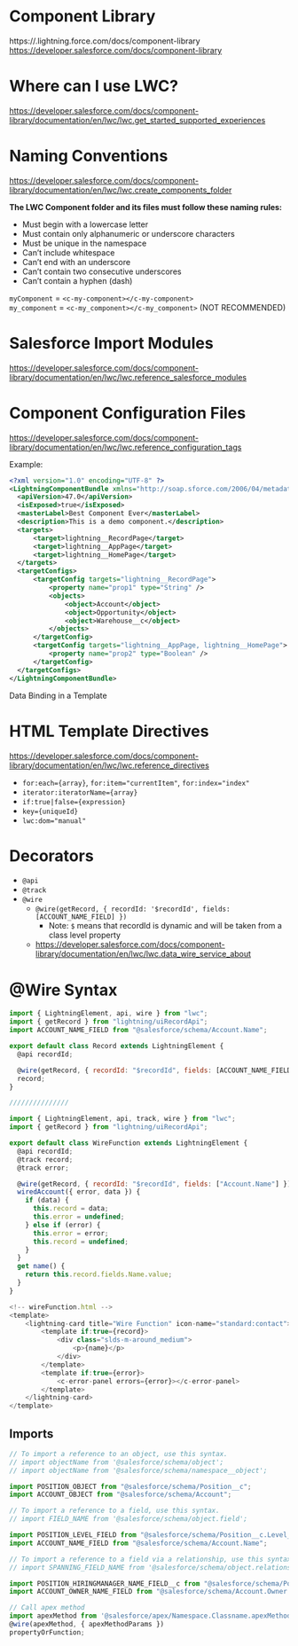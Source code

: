 # Component Library

https://<myDomain>.lightning.force.com/docs/component-library
https://developer.salesforce.com/docs/component-library

# Where can I use LWC?

https://developer.salesforce.com/docs/component-library/documentation/en/lwc/lwc.get_started_supported_experiences

# Naming Conventions

https://developer.salesforce.com/docs/component-library/documentation/en/lwc/lwc.create_components_folder

**The LWC Component folder and its files must follow these naming rules:**

- Must begin with a lowercase letter
- Must contain only alphanumeric or underscore characters
- Must be unique in the namespace
- Can’t include whitespace
- Can’t end with an underscore
- Can’t contain two consecutive underscores
- Can’t contain a hyphen (dash)

`myComponent` = `<c-my-component></c-my-component>`  
`my_component` = `<c-my_component></c-my_component>` (NOT RECOMMENDED)

# Salesforce Import Modules

https://developer.salesforce.com/docs/component-library/documentation/en/lwc/lwc.reference_salesforce_modules

# Component Configuration Files

https://developer.salesforce.com/docs/component-library/documentation/en/lwc/lwc.reference_configuration_tags

Example:

```xml
<?xml version="1.0" encoding="UTF-8" ?>
<LightningComponentBundle xmlns="http://soap.sforce.com/2006/04/metadata">
  <apiVersion>47.0</apiVersion>
  <isExposed>true</isExposed>
  <masterLabel>Best Component Ever</masterLabel>
  <description>This is a demo component.</description>
  <targets>
      <target>lightning__RecordPage</target>
      <target>lightning__AppPage</target>
      <target>lightning__HomePage</target>
  </targets>
  <targetConfigs>
      <targetConfig targets="lightning__RecordPage">
          <property name="prop1" type="String" />
          <objects>
              <object>Account</object>
              <object>Opportunity</object>
              <object>Warehouse__c</object>
          </objects>
      </targetConfig>
      <targetConfig targets="lightning__AppPage, lightning__HomePage">
          <property name="prop2" type="Boolean" />
      </targetConfig>
  </targetConfigs>
</LightningComponentBundle>
```

Data Binding in a Template

# HTML Template Directives

https://developer.salesforce.com/docs/component-library/documentation/en/lwc/lwc.reference_directives

- `for:each={array}`, `for:item="currentItem"`, `for:index="index"`
- `iterator:iteratorName={array}`
- `if:true|false={expression}`
- `key={uniqueId}`
- `lwc:dom="manual"`

# Decorators

- `@api`
- `@track`
- `@wire`
  - `@wire(getRecord, { recordId: '$recordId', fields: [ACCOUNT_NAME_FIELD] })`
    - Note: `$` means that recordId is dynamic and will be taken from a class level property
  - https://developer.salesforce.com/docs/component-library/documentation/en/lwc/lwc.data_wire_service_about

# @Wire Syntax

```javascript
import { LightningElement, api, wire } from "lwc";
import { getRecord } from "lightning/uiRecordApi";
import ACCOUNT_NAME_FIELD from "@salesforce/schema/Account.Name";

export default class Record extends LightningElement {
  @api recordId;

  @wire(getRecord, { recordId: "$recordId", fields: [ACCOUNT_NAME_FIELD] })
  record;
}

///////////////

import { LightningElement, api, track, wire } from "lwc";
import { getRecord } from "lightning/uiRecordApi";

export default class WireFunction extends LightningElement {
  @api recordId;
  @track record;
  @track error;

  @wire(getRecord, { recordId: "$recordId", fields: ["Account.Name"] })
  wiredAccount({ error, data }) {
    if (data) {
      this.record = data;
      this.error = undefined;
    } else if (error) {
      this.error = error;
      this.record = undefined;
    }
  }
  get name() {
    return this.record.fields.Name.value;
  }
}

<!-- wireFunction.html -->
<template>
    <lightning-card title="Wire Function" icon-name="standard:contact">
        <template if:true={record}>
            <div class="slds-m-around_medium">
                <p>{name}</p>
            </div>
        </template>
        <template if:true={error}>
            <c-error-panel errors={error}></c-error-panel>
        </template>
    </lightning-card>
</template>
```

## Imports

```javascript
// To import a reference to an object, use this syntax.
// import objectName from '@salesforce/schema/object';
// import objectName from '@salesforce/schema/namespace__object';

import POSITION_OBJECT from "@salesforce/schema/Position__c";
import ACCOUNT_OBJECT from "@salesforce/schema/Account";

// To import a reference to a field, use this syntax.
// import FIELD_NAME from '@salesforce/schema/object.field';

import POSITION_LEVEL_FIELD from "@salesforce/schema/Position__c.Level__c";
import ACCOUNT_NAME_FIELD from "@salesforce/schema/Account.Name";

// To import a reference to a field via a relationship, use this syntax. You can use relationship fields to traverse to parent objects and fields. You can specify up to three relationship fields, which results in four objects and the field being referenced. For example, Opportunity.Account.CreatedBy.LastModifiedById returns 4 levels of spanning fields.
// import SPANNING_FIELD_NAME from '@salesforce/schema/object.relationship.field';

import POSITION_HIRINGMANAGER_NAME_FIELD__c from "@salesforce/schema/Position__c.HiringManager__r.Name__c";
import ACCOUNT_OWNER_NAME_FIELD from "@salesforce/schema/Account.Owner.Name";

// Call apex method
import apexMethod from '@salesforce/apex/Namespace.Classname.apexMethod';
@wire(apexMethod, { apexMethodParams })
propertyOrFunction;
```

